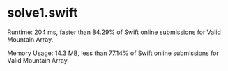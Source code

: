 # solve1.swift

Runtime: 204 ms, faster than 84.29% of Swift online submissions for Valid Mountain Array.

Memory Usage: 14.3 MB, less than 77.14% of Swift online submissions for Valid Mountain Array.

